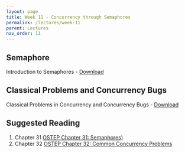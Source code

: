 ```yaml
---
layout: page
title: Week 11 - Concurrency through Semaphores
permalink: /lectures/week-11
parent: Lectures
nav_order: 11
---
```


## Semaphore
Introduction to Semaphores - [Download](https://karthikv1392.github.io/cs3301_osn/slides/OSN_L17_Semaphores.pdf)


## Classical Problems and Concurrency Bugs
Classical Problems in Concurrency and Concurrency Bugs - [Download](https://karthikv1392.github.io/cs3301_osn/slides/OSN_L18_Classical_Problems_Bugs.pdf)


## Suggested Reading 
1. Chapter 31 [OSTEP Chapter 31: Semaphores)](https://pages.cs.wisc.edu/~remzi/OSTEP/threads-sema.pdf)
2. Chapter 32 [OSTEP Chapter 32: Common Concurrency Problems](https://pages.cs.wisc.edu/~remzi/OSTEP/threads-bugs.pdf)
